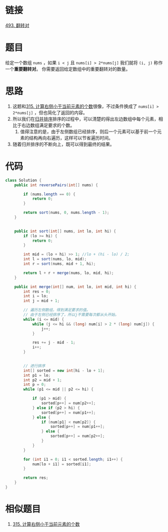 # 链接
[493. 翻转对](https://leetcode.cn/problems/reverse-pairs/)

# 题目
给定一个数组 `nums` ，如果 `i < j` 且 `nums[i] > 2*nums[j]` 我们就将 `(i, j)` 称作一个**重要翻转对**。
你需要返回给定数组中的重要翻转对的数量。

# 思路

1. 这题和[315. 计算右侧小于当前元素的个数](315.%20计算右侧小于当前元素的个数.md)很像，不过条件换成了 `nums[i] > 2*nums[j]` ，但也简化了返回的内容。
2. 所以我们在[归并排序](归并排序.md)排序的过程中，可以清楚的得出左边数组中每个元素，相比于右边数组满足要求的个数。
	1. 值得注意的是，由于左侧数组已经排序，则后一个元素可以基于前一个元素的结构再向右遍历，这样可以节省遍历时间。
3. 随着归并排序的不断向上，既可以得到最终的结果。

# 代码

```java
class Solution {
    public int reversePairs(int[] nums) {

        if (nums.length == 0) {
            return 0;
        }

        return sort(nums, 0, nums.length - 1);
    }

  
    public int sort(int[] nums, int lo, int hi) {
        if (lo >= hi) {
            return 0;
        }

        int mid = (lo + hi) >> 1; //lo + (hi - lo) / 2;
        int l = sort(nums, lo, mid);
        int r = sort(nums, mid + 1, hi);

        return l + r + merge(nums, lo, mid, hi);
    }

    public int merge(int[] num, int lo, int mid, int hi) {
        int res = 0;
        int i = lo;
        int j = mid + 1;

        // 遍历左侧数组，得到满足要求的值。
        // 由于左侧已经排序了，所以j不需要每次都从头开始。
        while (i <= mid) {
            while (j <= hi && (long) num[i] > 2 * (long) num[j]) {
                j++;
            }

            res += j - mid - 1;
            i++;
        }

  
        // 进行排序
        int[] sorted = new int[hi - lo + 1];
        int p1 = lo;
        int p2 = mid + 1;
        int p = 0;
        while (p1 <= mid || p2 <= hi) {

            if (p1 > mid) {
                sorted[p++] = num[p2++];
            } else if (p2 > hi) {
                sorted[p++] = num[p1++];
            } else {
                if (num[p1] < num[p2]) {
                    sorted[p++] = num[p1++];
                } else {
                    sorted[p++] = num[p2++];
                }
            }
        }

        for (int i1 = 0; i1 < sorted.length; i1++) {
            num[lo + i1] = sorted[i1];
        }

        return res;
    }
}
```

# 相似题目

1. [315. 计算右侧小于当前元素的个数](315.%20计算右侧小于当前元素的个数.md)